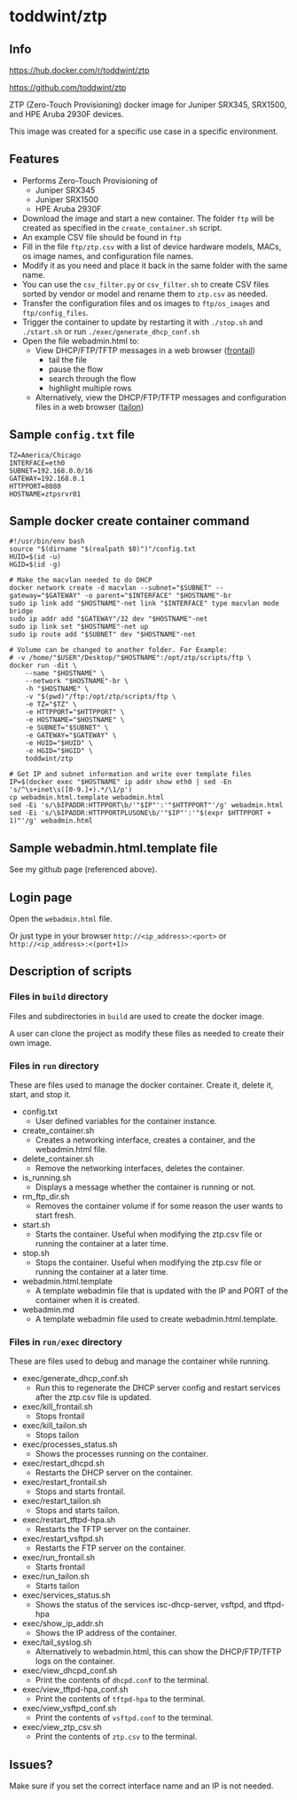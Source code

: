 # toddwint/ztp

## Info

<https://hub.docker.com/r/toddwint/ztp>

<https://github.com/toddwint/ztp>

ZTP (Zero-Touch Provisioning) docker image for Juniper SRX345, SRX1500, and HPE Aruba 2930F devices.

This image was created for a specific use case in a specific environment.

## Features

- Performs Zero-Touch Provisioning of
    - Juniper SRX345
    - Juniper SRX1500
    - HPE Aruba 2930F
- Download the image and start a new container. The folder `ftp` will be created as specified in the `create_container.sh` script.
- An example CSV file should be found in `ftp`
- Fill in the file `ftp/ztp.csv` with a list of device hardware models, MACs, os image names, and configuration file names.
- Modify it as you need and place it back in the same folder with the same name.
- You can use the `csv_filter.py` or `csv_filter.sh` to create CSV files sorted by vendor or model and rename them to `ztp.csv` as needed.
- Transfer the configuration files and os images to `ftp/os_images` and `ftp/config_files`.
- Trigger the container to update by restarting it with `./stop.sh` and `./start.sh` or run `./exec/generate_dhcp_conf.sh`
- Open the file webadmin.html to:
    - View DHCP/FTP/TFTP messages in a web browser ([frontail](https://github.com/mthenw/frontail))
        - tail the file
        - pause the flow
        - search through the flow
        - highlight multiple rows
    - Alternatively, view the DHCP/FTP/TFTP messages and configuration files in a web browser ([tailon](https://github.com/gvalkov/tailon))


## Sample `config.txt` file

```
TZ=America/Chicago
INTERFACE=eth0
SUBNET=192.168.0.0/16
GATEWAY=192.168.0.1
HTTPPORT=8080
HOSTNAME=ztpsrvr01
```

## Sample docker create container command

```
#!/usr/bin/env bash
source "$(dirname "$(realpath $0)")"/config.txt
HUID=$(id -u)
HGID=$(id -g)

# Make the macvlan needed to do DHCP
docker network create -d macvlan --subnet="$SUBNET" --gateway="$GATEWAY" -o parent="$INTERFACE" "$HOSTNAME"-br
sudo ip link add "$HOSTNAME"-net link "$INTERFACE" type macvlan mode bridge
sudo ip addr add "$GATEWAY"/32 dev "$HOSTNAME"-net
sudo ip link set "$HOSTNAME"-net up
sudo ip route add "$SUBNET" dev "$HOSTNAME"-net

# Volume can be changed to another folder. For Example:
# -v /home/"$USER"/Desktop/"$HOSTNAME":/opt/ztp/scripts/ftp \
docker run -dit \
    --name "$HOSTNAME" \
    --network "$HOSTNAME"-br \
    -h "$HOSTNAME" \
    -v "$(pwd)"/ftp:/opt/ztp/scripts/ftp \
    -e TZ="$TZ" \
    -e HTTPPORT="$HTTPPORT" \
    -e HOSTNAME="$HOSTNAME" \
    -e SUBNET="$SUBNET" \
    -e GATEWAY="$GATEWAY" \
    -e HUID="$HUID" \
    -e HGID="$HGID" \
    toddwint/ztp

# Get IP and subnet information and write over template files
IP=$(docker exec "$HOSTNAME" ip addr show eth0 | sed -En 's/^\s+inet\s([0-9.]+).*/\1/p')
cp webadmin.html.template webadmin.html
sed -Ei 's/\bIPADDR:HTTPPORT\b/'"$IP"':'"$HTTPPORT"'/g' webadmin.html
sed -Ei 's/\bIPADDR:HTTPPORTPLUSONE\b/'"$IP"':'"$(expr $HTTPPORT + 1)"'/g' webadmin.html
```

## Sample webadmin.html.template file

See my github page (referenced above).


## Login page

Open the `webadmin.html` file.

Or just type in your browser `http://<ip_address>:<port>` or `http://<ip_address>:<(port+1)>`


## Description of scripts

### Files in `build` directory

Files and subdirectories in `build` are used to create the docker image.

A user can clone the project as modify these files as needed to create their own image.


### Files in `run` directory

These are files used to manage the docker container. Create it, delete it, start, and stop it.

- config.txt
    - User defined variables for the container instance.
- create_container.sh
    - Creates a networking interface, creates a container, and the webadmin.html file.
- delete_container.sh
    - Remove the networking interfaces, deletes the container.
- is_running.sh
    - Displays a message whether the container is running or not.
- rm_ftp_dir.sh
    - Removes the container volume if for some reason the user wants to start fresh.
- start.sh
    - Starts the container. Useful when modifying the ztp.csv file or running the container at a later time.
- stop.sh
    - Stops the container. Useful when modifying the ztp.csv file or running the container at a later time.
- webadmin.html.template
    - A template webadmin file that is updated with the IP and PORT of the container when it is created.
- webadmin.md
    - A template webadmin file used to create webadmin.html.template.

### Files in `run/exec` directory

These are files used to debug and manage the container while running.

- exec/generate_dhcp_conf.sh
  - Run this to regenerate the DHCP server config and restart services after the ztp.csv file is updated.
- exec/kill_frontail.sh
    - Stops frontail
- exec/kill_tailon.sh
    - Stops tailon
- exec/processes_status.sh
    - Shows the processes running on the container.
- exec/restart_dhcpd.sh
    - Restarts the DHCP server on the container.
- exec/restart_frontail.sh
    - Stops and starts frontail.
- exec/restart_tailon.sh
    - Stops and starts tailon.
- exec/restart_tftpd-hpa.sh
    - Restarts the TFTP server on the container.
- exec/restart_vsftpd.sh
    - Restarts the FTP server on the container.
- exec/run_frontail.sh
    - Starts frontail
- exec/run_tailon.sh
    - Starts tailon
- exec/services_status.sh
    - Shows the status of the services isc-dhcp-server, vsftpd, and tftpd-hpa
- exec/show_ip_addr.sh
    - Shows the IP address of the container.
- exec/tail_syslog.sh
    - Alternatively to webadmin.html, this can show the DHCP/FTP/TFTP logs on the container.
- exec/view_dhcpd_conf.sh
    - Print the contents of `dhcpd.conf` to the terminal.
- exec/view_tftpd-hpa_conf.sh
    - Print the contents of `tftpd-hpa` to the terminal.
- exec/view_vsftpd_conf.sh
    - Print the contents of `vsftpd.conf` to the terminal.
- exec/view_ztp_csv.sh
    - Print the contents of `ztp.csv` to the terminal.


## Issues?

Make sure if you set the correct interface name and an IP is not needed.
